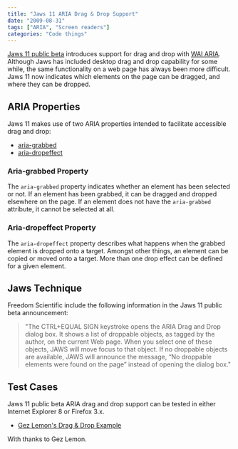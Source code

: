 ```yaml
---
title: "Jaws 11 ARIA Drag & Drop Support"
date: "2009-08-31"
tags: ["ARIA", "Screen readers"]
categories: "Code things"
---
```


[Jaws 11 public beta](https://www.freedomscientific.com/downloads/jaws/JAWS-public-beta.asp) introduces support for drag and drop with [WAI ARIA](https://www.w3.org/WAI/intro/aria.php). Although Jaws has included desktop drag and drop capability for some while, the same functionality on a web page has always been more difficult. Jaws 11 now indicates which elements on the page can be dragged, and where they can be dropped.

## ARIA Properties

Jaws 11 makes use of two ARIA properties intended to facilitate accessible drag and drop:

* [aria-grabbed](https://www.w3.org/WAI/PF/aria/#aria-grabbed)
* [aria-dropeffect](https://www.w3.org/WAI/PF/aria/#aria-dropeffect)

### Aria-grabbed Property

The `aria-grabbed` property indicates whether an element has been selected or not. If an element has been grabbed, it can be dragged and dropped elsewhere on the page. If an element does not have the `aria-grabbed` attribute, it cannot be selected at all.

### Aria-dropeffect Property

The `aria-dropeffect` property describes what happens when the grabbed element is dropped onto a target. Amongst other things, an element can be copied or moved onto a target. More than one drop effect can be defined for a given element.

## Jaws Technique

Freedom Scientific include the following information in the Jaws 11 public beta announcement:

> "The CTRL+EQUAL SIGN keystroke opens the ARIA Drag and Drop dialog box. It shows a list of droppable objects, as tagged by the author, on the current Web page. When you select one of these objects, JAWS will move focus to that object. If no droppable objects are available, JAWS will announce the message, “No droppable elements were found on the page” instead of opening the dialog box."

## Test Cases

Jaws 11 public beta ARIA drag and drop support can be tested in either Internet Explorer 8 or Firefox 3.x.

* [Gez Lemon's Drag & Drop Example](https://devfiles.myopera.com/articles/735/example.html)

With thanks to Gez Lemon.
